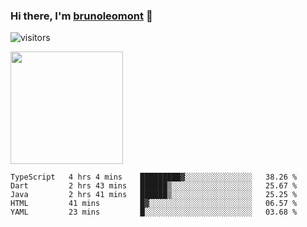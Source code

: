 ### Hi there, I'm [brunoleomont](https://www.linkedin.com/in/brunoleomont/) 👋

![visitors](https://visitor-badge.glitch.me/badge?page_id=page.id)

<img height="180em" src="https://github-readme-stats.vercel.app/api?username=brunoleomont&show_icons=true&hide_border=true&&count_private=true&include_all_commits=true" />

<!--START_SECTION:waka-->
```text
TypeScript   4 hrs 4 mins    █████████▓░░░░░░░░░░░░░░░   38.26 % 
Dart         2 hrs 43 mins   ██████▒░░░░░░░░░░░░░░░░░░   25.67 % 
Java         2 hrs 41 mins   ██████▒░░░░░░░░░░░░░░░░░░   25.25 % 
HTML         41 mins         █▓░░░░░░░░░░░░░░░░░░░░░░░   06.57 % 
YAML         23 mins         █░░░░░░░░░░░░░░░░░░░░░░░░   03.68 % 
```
<!--END_SECTION:waka-->

<!--
**brunoleomont/brunoleomont** is a ✨ _special_ ✨ repository because its `README.md` (this file) appears on your GitHub profile.

Here are some ideas to get you started:

- 🔭 I’m currently working on ...
- 🌱 I’m currently learning ...
- 👯 I’m looking to collaborate on ...
- 🤔 I’m looking for help with ...
- 💬 Ask me about ...
- 📫 How to reach me: ...
- 😄 Pronouns: ...
- ⚡ Fun fact: ...
-->
